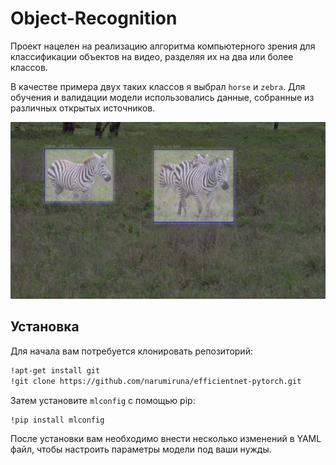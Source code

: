 # Object-Recognition

Проект нацелен на реализацию алгоритма компьютерного зрения для классификации объектов на видео, разделяя их на два или более классов. 

В качестве примера двух таких классов я выбрал `horse` и `zebra`. Для обучения и валидации модели использовались данные, собранные из различных открытых источников.

![Пример изображения](screenshot.png)

## Установка

Для начала вам потребуется клонировать репозиторий:

```bash
!apt-get install git
!git clone https://github.com/narumiruna/efficientnet-pytorch.git
```

Затем установите `mlconfig` с помощью pip: 
```bash 
!pip install mlconfig
```

После установки вам необходимо внести несколько изменений в YAML файл, чтобы настроить параметры модели под ваши нужды.


